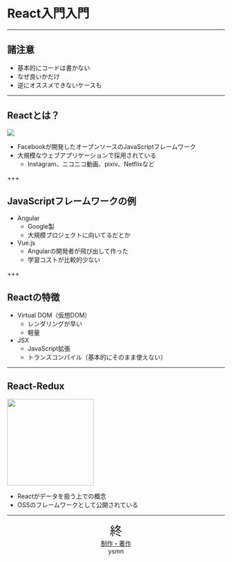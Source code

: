 # React入門入門

---

## 諸注意

- 基本的にコードは書かない
- なぜ良いかだけ
- 逆にオススメできないケースも

---

## Reactとは？

<img src="https://raw.githubusercontent.com/facebook/react/master/fixtures/dom/public/react-logo.svg">

- Facebookが開発したオープンソースのJavaScriptフレームワーク
- 大規模なウェブアプリケーションで採用されている
  - Instagram、ニコニコ動画、pixiv、Netflixなど

+++

## JavaScriptフレームワークの例

- Angular
  - Google製
  - 大規模プロジェクトに向いてるだとか
- Vue.js
  - Angularの開発者が飛び出して作った
  - 学習コストが比較的少ない

+++

## Reactの特徴

- Virtual DOM（仮想DOM）
  - レンダリングが早い
  - 軽量
- JSX
  - JavaScript拡張
  - トランスコンパイル（基本的にそのまま使えない）
  
---

## React-Redux

<img src="https://github.com/reduxjs/redux/raw/master/logo/logo.png" width="200px">

- Reactがデータを扱う上での概念
- OSSのフレームワークとして公開されている

---

<div style="text-align: center;">
<span style="font-size: 200%;">終</span><br/>
<u>制作・著作</u><br/>
ysmn
</div>